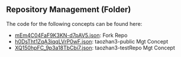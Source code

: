 ## Repository Management \(Folder\)

The code for the following concepts can be found here: 

- [mEm4C04FaF9K3KN\-d7pAV5.json](mEm4C04FaF9K3KN-d7pAV5.json): Fork Repo
- [h0DsTht1ZqA3iqqLVrP0wF.json](h0DsTht1ZqA3iqqLVrP0wF.json): taozhan3\-public Mgt Concept
- [XQ150hpFC\_9p3a18TbCbi7.json](XQ150hpFC_9p3a18TbCbi7.json): taozhan3\-testRepo Mgt Concept
